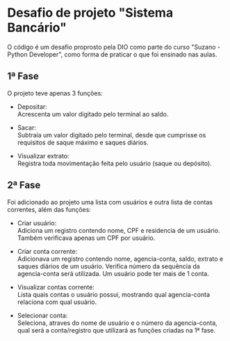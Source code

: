 # Desafio de projeto "Sistema Bancário"
O código é um desafio proprosto pela DIO como parte do curso "Suzano - Python Developer", como forma de praticar o que foi ensinado nas aulas.  
## 1ª Fase
O projeto teve apenas 3 funções:  
- Depositar:  
  Acrescenta um valor digitado pelo terminal ao saldo.

- Sacar:  
  Subtraía um valor digitado pelo terminal, desde que cumprisse os requisitos de saque máximo e saques diários.
  
- Visualizar extrato:  
  Registra toda movimentação feita pelo usuário (saque ou depósito).

## 2ª Fase
Foi adicionado ao projeto uma lista com usuários e outra lista de contas correntes, além das funções: 
- Criar usuário:  
  Adiciona um registro contendo nome, CPF e residencia de um usuário. Também verificava apenas um CPF por usuário.
  
- Criar conta corrente:  
  Adicionava um registro contendo nome, agencia-conta, saldo, extrato e saques diários de um usuário. Verifica número da sequência da agencia-conta será utilizada. Um usuário pode ter mais de 1 conta.
  
- Visualizar contas corrente:  
  Lista quais contas o usuário possui, mostrando qual agencia-conta relaciona com qual usuário.
  
- Selecionar conta:  
  Seleciona, atraves do nome de usuário e o número da agencia-conta, qual será a conta/registro que utilizará as funções criadas na 1ª fase.

